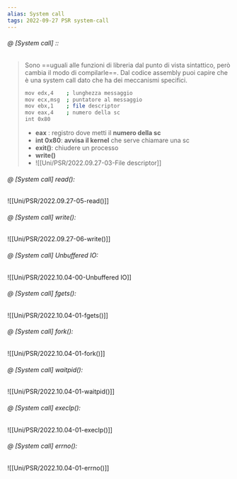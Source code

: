 ```yaml
---
alias: System call
tags: 2022-09-27 PSR system-call
---
```


###### @ [System call] ::
> Sono ==uguali alle funzioni di libreria dal punto di vista sintattico, però cambia il modo di compilarle==. Dal codice assembly puoi capire che è una system call dato che ha dei meccanismi specifici.
> ```bash
> mov edx,4    ; lunghezza messaggio
> mov ecx,msg  ; puntatore al messaggio
> mov ebx,1    ; file descriptor
> mov eax,4    ; numero della sc
> int 0x80	
> ```
> - **eax** : registro dove metti il **numero della sc**
> - **int 0x80**: **avvisa il kernel** che serve chiamare una sc
> - **exit()**: chiudere un processo
> - **write()**
> - ![[Uni/PSR/2022.09.27-03-File descriptor]]
<!--ID: 1671637460043-->



###### @ [System call] read():
![[Uni/PSR/2022.09.27-05-read()]]


###### @ [System call] write():
![[Uni/PSR/2022.09.27-06-write()]]


###### @ [System call] Unbuffered IO:
![[Uni/PSR/2022.10.04-00-Unbuffered IO]]


###### @ [System call] fgets():
![[Uni/PSR/2022.10.04-01-fgets()]]


###### @ [System call] fork():
![[Uni/PSR/2022.10.04-01-fork()]]


###### @ [System call] waitpid():
![[Uni/PSR/2022.10.04-01-waitpid()]]


###### @ [System call] execlp():
![[Uni/PSR/2022.10.04-01-execlp()]]


###### @ [System call] errno():
![[Uni/PSR/2022.10.04-01-errno()]]


